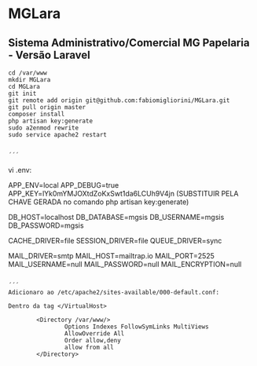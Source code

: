 # MGLara 
## Sistema Administrativo/Comercial MG Papelaria - Versão Laravel

```
cd /var/www
mkdir MGLara
cd MGLara
git init
git remote add origin git@github.com:fabiomigliorini/MGLara.git
git pull origin master
composer install
php artisan key:generate
sudo a2enmod rewrite
sudo service apache2 restart


´´´

```
vi .env:

APP_ENV=local
APP_DEBUG=true
APP_KEY=lYk0mYMJOXtdZoKxSwt1da6LCUh9V4jn (SUBSTITUIR PELA CHAVE GERADA no comando php artisan key:generate)

DB_HOST=localhost
DB_DATABASE=mgsis
DB_USERNAME=mgsis
DB_PASSWORD=mgsis

CACHE_DRIVER=file
SESSION_DRIVER=file
QUEUE_DRIVER=sync

MAIL_DRIVER=smtp
MAIL_HOST=mailtrap.io
MAIL_PORT=2525
MAIL_USERNAME=null
MAIL_PASSWORD=null
MAIL_ENCRYPTION=null
```

´´´
Adicionaro ao /etc/apache2/sites-available/000-default.conf:

Dentro da tag </VirtualHost>

        <Directory /var/www/>
                Options Indexes FollowSymLinks MultiViews
                AllowOverride All
                Order allow,deny
                allow from all
        </Directory>

```

